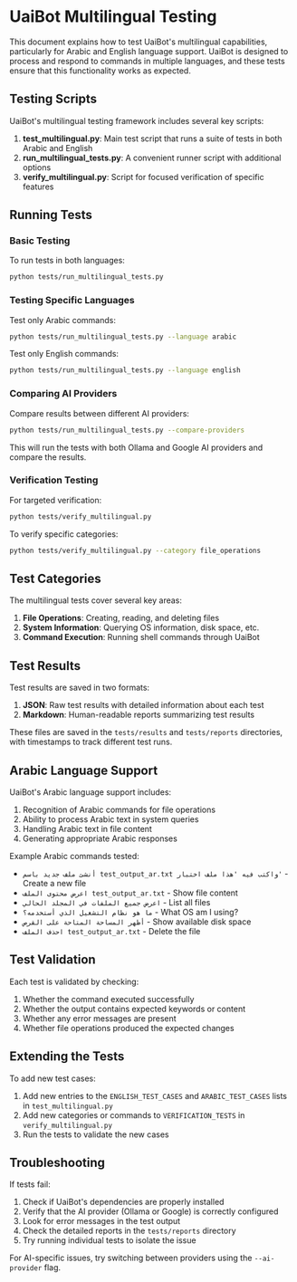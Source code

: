 # UaiBot Multilingual Testing

This document explains how to test UaiBot's multilingual capabilities, particularly for Arabic and English language support. UaiBot is designed to process and respond to commands in multiple languages, and these tests ensure that this functionality works as expected.

## Testing Scripts

UaiBot's multilingual testing framework includes several key scripts:

1. **test_multilingual.py**: Main test script that runs a suite of tests in both Arabic and English
2. **run_multilingual_tests.py**: A convenient runner script with additional options
3. **verify_multilingual.py**: Script for focused verification of specific features

## Running Tests

### Basic Testing

To run tests in both languages:

```bash
python tests/run_multilingual_tests.py
```

### Testing Specific Languages

Test only Arabic commands:

```bash
python tests/run_multilingual_tests.py --language arabic
```

Test only English commands:

```bash
python tests/run_multilingual_tests.py --language english
```

### Comparing AI Providers

Compare results between different AI providers:

```bash
python tests/run_multilingual_tests.py --compare-providers
```

This will run the tests with both Ollama and Google AI providers and compare the results.

### Verification Testing

For targeted verification:

```bash
python tests/verify_multilingual.py
```

To verify specific categories:

```bash
python tests/verify_multilingual.py --category file_operations
```

## Test Categories

The multilingual tests cover several key areas:

1. **File Operations**: Creating, reading, and deleting files
2. **System Information**: Querying OS information, disk space, etc.
3. **Command Execution**: Running shell commands through UaiBot

## Test Results

Test results are saved in two formats:

1. **JSON**: Raw test results with detailed information about each test
2. **Markdown**: Human-readable reports summarizing test results

These files are saved in the `tests/results` and `tests/reports` directories, with timestamps to track different test runs.

## Arabic Language Support

UaiBot's Arabic language support includes:

1. Recognition of Arabic commands for file operations
2. Ability to process Arabic text in system queries
3. Handling Arabic text in file content
4. Generating appropriate Arabic responses

Example Arabic commands tested:

- `أنشئ ملف جديد باسم test_output_ar.txt واكتب فيه 'هذا ملف اختبار'` - Create a new file
- `اعرض محتوى الملف test_output_ar.txt` - Show file content
- `اعرض جميع الملفات في المجلد الحالي` - List all files
- `ما هو نظام التشغيل الذي أستخدمه؟` - What OS am I using?
- `أظهر المساحة المتاحة على القرص` - Show available disk space
- `احذف الملف test_output_ar.txt` - Delete the file

## Test Validation

Each test is validated by checking:

1. Whether the command executed successfully
2. Whether the output contains expected keywords or content
3. Whether any error messages are present
4. Whether file operations produced the expected changes

## Extending the Tests

To add new test cases:

1. Add new entries to the `ENGLISH_TEST_CASES` and `ARABIC_TEST_CASES` lists in `test_multilingual.py`
2. Add new categories or commands to `VERIFICATION_TESTS` in `verify_multilingual.py`
3. Run the tests to validate the new cases

## Troubleshooting

If tests fail:

1. Check if UaiBot's dependencies are properly installed
2. Verify that the AI provider (Ollama or Google) is correctly configured
3. Look for error messages in the test output
4. Check the detailed reports in the `tests/reports` directory
5. Try running individual tests to isolate the issue

For AI-specific issues, try switching between providers using the `--ai-provider` flag.
